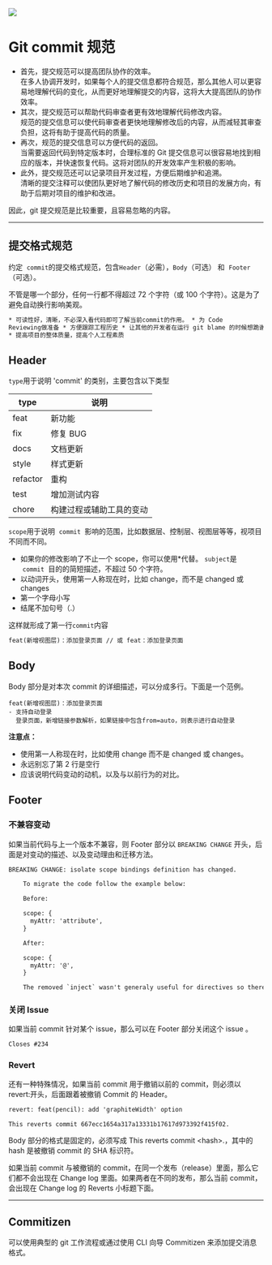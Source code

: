 ![](https://img.shields.io/badge/更新时间-2023.10.28-yellow.svg)

#

# Git commit 规范

- 首先，提交规范可以提高团队协作的效率。  
   在多人协调开发时，如果每个人的提交信息都符合规范，那么其他人可以更容易地理解代码的变化，从而更好地理解提交的内容，这将大大提高团队的协作效率。
- 其次，提交规范可以帮助代码审查者更有效地理解代码修改内容。  
   规范的提交信息可以使代码审查者更快地理解修改后的内容，从而减轻其审查负担，这将有助于提高代码的质量。
- 再次，规范的提交信息可以方便代码的返回。  
   当需要返回代码到特定版本时，合理标准的 Git 提交信息可以很容易地找到相应的版本，并快速恢复代码。这将对团队的开发效率产生积极的影响。
- 此外，提交规范还可以记录项目开发过程，方便后期维护和追溯。  
   清晰的提交注释可以使团队更好地了解代码的修改历史和项目的发展方向，有助于后期对项目的维护和改进。

因此，git 提交规范是比较重要，且容易忽略的内容。

---

## 提交格式规范

约定  `commit`的提交格式规范，包含`Header`（必需），`Body`（可选） 和  `Footer`（可选）。

不管是哪一个部分，任何一行都不得超过 72 个字符（或 100 个字符）。这是为了避免自动换行影响美观。

```html
* 可读性好，清晰，不必深入看代码即可了解当前commit的作用。 * 为 Code
Reviewing做准备 * 方便跟踪工程历史 * 让其他的开发者在运行 git blame 的时候想跪谢
* 提高项目的整体质量，提高个人工程素质
```

## Header

`type`用于说明 'commit' 的类别，主要包含以下类型

| type     | 说明                     |
| -------- | ------------------------ |
| feat     | 新功能                   |
| fix      | 修复 BUG                 |
| docs     | 文档更新                 |
| style    | 样式更新                 |
| refactor | 重构                     |
| test     | 增加测试内容             |
| chore    | 构建过程或辅助工具的变动 |

`scope`用于说明  `commit`  影响的范围，比如数据层、控制层、视图层等等，视项目不同而不同。

- 如果你的修改影响了不止一个 scope，你可以使用\*代替。
  `subject`是  `commit`  目的的简短描述，不超过 50 个字符。
- 以动词开头，使用第一人称现在时，比如 change，而不是 changed 或 changes
- 第一个字母小写
- 结尾不加句号（.）

这样就形成了第一行`commit`内容

```html
feat(新增视图层)：添加登录页面 // 或 feat：添加登录页面
```

## Body

Body 部分是对本次 commit 的详细描述，可以分成多行。下面是一个范例。

```hxml
feat(新增视图层)：添加登录页面
- 支持自动登录
  登录页面，新增链接参数解析，如果链接中包含from=auto，则表示进行自动登录
```

**注意点：**

- 使用第一人称现在时，比如使用 change 而不是 changed 或 changes。
- 永远别忘了第 2 行是空行
- 应该说明代码变动的动机，以及与以前行为的对比。

## Footer

### 不兼容变动

如果当前代码与上一个版本不兼容，则 Footer 部分以 `BREAKING CHANGE` 开头，后面是对变动的描述、以及变动理由和迁移方法。

```xml
BREAKING CHANGE: isolate scope bindings definition has changed.

    To migrate the code follow the example below:

    Before:

    scope: {
      myAttr: 'attribute',
    }

    After:

    scope: {
      myAttr: '@',
    }

    The removed `inject` wasn't generaly useful for directives so there should be no code using it.
```

### 关闭 Issue

如果当前 commit 针对某个 issue，那么可以在 Footer 部分关闭这个 issue 。

```xml
Closes #234
```

### Revert

还有一种特殊情况，如果当前 commit 用于撤销以前的 commit，则必须以 revert:开头，后面跟着被撤销 Commit 的 Header。

```xml
revert: feat(pencil): add 'graphiteWidth' option

This reverts commit 667ecc1654a317a13331b17617d973392f415f02.
```

Body 部分的格式是固定的，必须写成 This reverts commit &lt;hash>.，其中的 hash 是被撤销 commit 的 SHA 标识符。

如果当前 commit 与被撤销的 commit，在同一个发布（release）里面，那么它们都不会出现在 Change log 里面。如果两者在不同的发布，那么当前 commit，会出现在 Change log 的 Reverts 小标题下面。

---

## Commitizen

可以使用典型的 git 工作流程或通过使用 CLI 向导 Commitizen 来添加提交消息格式。
